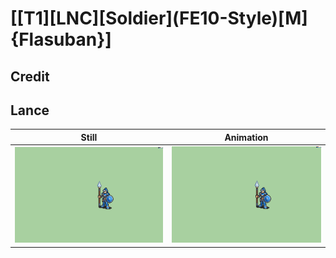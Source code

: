 # [\[T1\]\[LNC\]\[Soldier\]\(FE10-Style\)\[M\]{Flasuban}]

## Credit


	
## Lance

| Still | Animation |
| :---: | :-------: |
| ![Lance still](./Lance_000.png) | ![Lance animation](./Lance.gif) |
